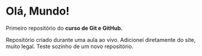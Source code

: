 # Olá, Mundo!
 Primeiro repositório do **curso de Git e GitHub.**

Repositório criado durante uma aula ao vivo.
Adicionei diretamente do site, muito legal. 
Teste sozinho de um novo repositório. 
